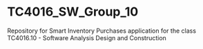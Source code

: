 # TC4016_SW_Group_10
Repository for Smart Inventory Purchases application for the class TC4016.10 - Software Analysis Design and Construction
